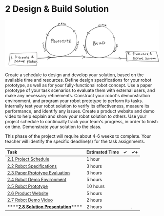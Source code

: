 # 2 Design & Build Solution

![](../../.gitbook/assets/phase-2-process.png)

Create a schedule to design and develop your solution, based on the available time and resources. Define design specifications for your robot prototype, as well as for your fully-functional robot concept. Use a paper prototype of your task scenarios to evaluate them with external users, and make any necessary refinements. Construct your robot's demonstration environment, and program your robot prototype to perform its tasks. Internally test your robot solution to verify its effectiveness, measure its performance, and identify any issues. Create a product website and demo video to help explain and show your robot solution to others. Use your project schedule to continually track your team's progress, in order to finish on time. Demonstrate your solution to the class.

This phase of the project will require about 4-6 weeks to complete. Your teacher will identify the specific deadline\(s\) for the task assignments.

| Task | Estimated Time | ✓ | ✓+ |
| :--- | :--- | :--- | :--- |
| [2.1 Project Schedule](2.1-project-schedule.md) | 1 hour |  |  |
| [2.2 Robot Specifications](2.2-robot-specifications.md) | 3 hours |  |  |
| [2.3 Paper Prototype Evaluation](2.3-paper-prototype-evaluation.md) | 3 hours |  |  |
| [2.4 Robot Demo Environment](2.4-robot-demo-environment.md) | 5 hours |  |  |
| [2.5 Robot Prototype](2.5-robot-prototype.md) | 10 hours |  |  |
| [2.6 Product Website](2.6-product-website.md) | 5 hours |  |  |
| [2.7 Robot Demo Video](2.7-robot-demo-video.md) | 2 hours |  |  |
| \*\*\*\*[**2.8 Solution Presentation**](2.8-solution-presentation.md)\*\*\*\* | 2 hours |  | . |



